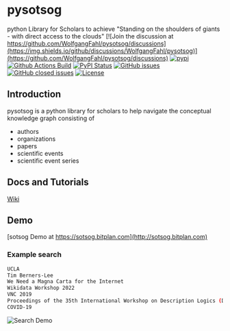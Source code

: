 # pysotsog
python Library for Scholars to achieve "Standing on the shoulders of giants - with direct access to the clouds"
[![Join the discussion at https://github.com/WolfgangFahl/pysotsog/discussions](https://img.shields.io/github/discussions/WolfgangFahl/pysotsog)](https://github.com/WolfgangFahl/pysotsog/discussions) 
[![pypi](https://img.shields.io/pypi/pyversions/pysotsog)](https://pypi.org/project/pysotsog/)
[![Github Actions Build](https://github.com/WolfgangFahl/pysotsog/actions/workflows/build.yml/badge.svg?branch=main)](https://github.com/WolfgangFahl/pysotsog/actions)
[![PyPI Status](https://img.shields.io/pypi/v/pysotsog.svg)](https://pypi.python.org/pypi/pysotsog/)
[![GitHub issues](https://img.shields.io/github/issues/WolfgangFahl/pysotsog.svg)](https://github.com/WolfgangFahl/pysotsog/issues)
[![GitHub closed issues](https://img.shields.io/github/issues-closed/WolfgangFahl/pysotsog.svg)](https://github.com/WolfgangFahl/pysotsog/issues/?q=is%3Aissue+is%3Aclosed)
[![License](https://img.shields.io/github/license/WolfgangFahl/pysotsog.svg)](https://www.apache.org/licenses/LICENSE-2.0)

## Introduction
pysotsog is a python library for scholars to help navigate the conceptual knowledge graph consisting of

- authors
- organizations
- papers
- scientific events
- scientific event series

## Docs and Tutorials
[Wiki](https://wiki.bitplan.com/index.php/Pysotsog)

## Demo
[sotsog Demo at https://sotsog.bitplan.com](http://sotsog.bitplan.com)

### Example search
```bash
UCLA
Tim Berners-Lee
We Need a Magna Carta for the Internet
Wikidata Workshop 2022
VNC 2019
Proceedings of the 35th International Workshop on Description Logics (DL 2022)
COVID-19
```
![Search Demo](https://user-images.githubusercontent.com/95085996/203155213-8e12cbb0-942a-49fc-9b77-2977bb5ddeaa.gif)
